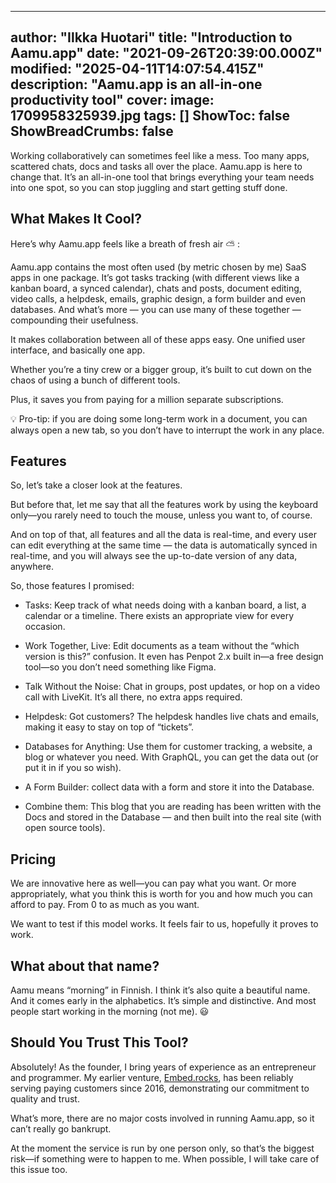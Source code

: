 
---
author: "Ilkka Huotari"
title: "Introduction to Aamu.app"
date: "2021-09-26T20:39:00.000Z"
modified: "2025-04-11T14:07:54.415Z"
description: "Aamu.app is an all-in-one productivity tool"
cover:
  image: 1709958325939.jpg
tags: []
ShowToc: false
ShowBreadCrumbs: false
---

Working collaboratively can sometimes feel like a mess. Too many apps, scattered chats, docs and tasks all over the place. Aamu.app is here to change that. It’s an all-in-one tool that brings everything your team needs into one spot, so you can stop juggling and start getting stuff done.

What Makes It Cool?
-------------------

Here’s why Aamu.app feels like a breath of fresh air ⛅️ :

Aamu.app contains the most often used (by metric chosen by me) SaaS apps in one package. It’s got tasks tracking (with different views like a kanban board, a synced calendar), chats and posts, document editing, video calls, a helpdesk, emails, graphic design, a form builder and even databases. And what’s more — you can use many of these together — compounding their usefulness.

It makes collaboration between all of these apps easy. One unified user interface, and basically one app.

Whether you’re a tiny crew or a bigger group, it’s built to cut down on the chaos of using a bunch of different tools.

Plus, it saves you from paying for a million separate subscriptions.

💡 Pro-tip: if you are doing some long-term work in a document, you can always open a new tab, so you don’t have to interrupt the work in any place.

Features
--------

So, let’s take a closer look at the features.

But before that, let me say that all the features work by using the keyboard only—you rarely need to touch the mouse, unless you want to, of course.

And on top of that, all features and all the data is real-time, and every user can edit everything at the same time — the data is automatically synced in real-time, and you will always see the up-to-date version of any data, anywhere.

So, those features I promised:

*   Tasks: Keep track of what needs doing with a kanban board, a list, a calendar or a timeline. There exists an appropriate view for every occasion.
    
*   Work Together, Live: Edit documents as a team without the “which version is this?” confusion. It even has Penpot 2.x built in—a free design tool—so you don’t need something like Figma.
    
*   Talk Without the Noise: Chat in groups, post updates, or hop on a video call with LiveKit. It’s all there, no extra apps required.
    
*   Helpdesk: Got customers? The helpdesk handles live chats and emails, making it easy to stay on top of “tickets”.
    
*   Databases for Anything: Use them for customer tracking, a website, a blog or whatever you need. With GraphQL, you can get the data out (or put it in if you so wish).
    
*   A Form Builder: collect data with a form and store it into the Database.
    
*   Combine them: This blog that you are reading has been written with the Docs and stored in the Database — and then built into the real site (with open source tools).
    

Pricing
-------

We are innovative here as well—you can pay what you want. Or more appropriately, what you think this is worth for you and how much you can afford to pay. From 0 to as much as you want.

We want to test if this model works. It feels fair to us, hopefully it proves to work.

What about that name?
---------------------

Aamu means “morning” in Finnish. I think it’s also quite a beautiful name. And it comes early in the alphabetics. It’s simple and distinctive. And most people start working in the morning (not me). 😃

Should You Trust This Tool?
---------------------------

Absolutely! As the founder, I bring years of experience as an entrepreneur and programmer. My earlier venture, [Embed.rocks](http://Embed.rocks), has been reliably serving paying customers since 2016, demonstrating our commitment to quality and trust.

What’s more, there are no major costs involved in running Aamu.app, so it can’t really go bankrupt.

At the moment the service is run by one person only, so that’s the biggest risk—if something were to happen to me. When possible, I will take care of this issue too.
